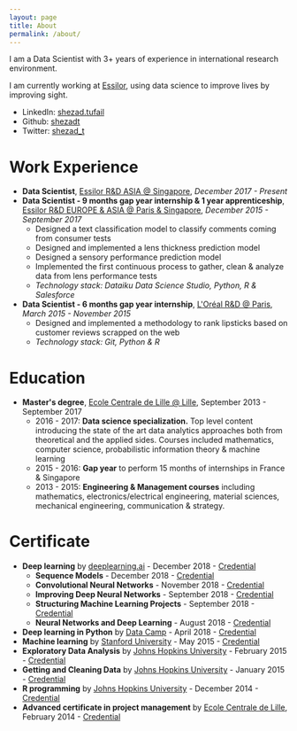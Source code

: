 ```yaml
---
layout: page
title: About
permalink: /about/
---
```


I am a Data Scientist with 3+ years of experience in international research environment.

I am currently working at [Essilor](https://www.essilor.com/en/), using data science to improve lives by improving sight.

* LinkedIn: [shezad.tufail](https://www.linkedin.com/in/shezadtufail/)
* Github: [shezadt](https://github.com/shezadt)
* Twitter: [shezad_t](https://twitter.com/shezad_t)

# Work Experience

* __Data Scientist__, [Essilor R&D ASIA @ Singapore](https://www.essilor.com/en/), _December 2017 - Present_
* __Data Scientist - 9 months gap year internship & 1 year apprenticeship__, [Essilor R&D EUROPE & ASIA @ Paris & Singapore](https://www.essilor.com/en/), _December 2015 - September 2017_
    * Designed a text classification model to classify comments coming from consumer tests
    * Designed and implemented a lens thickness prediction model
    * Designed a sensory performance prediction model
    * Implemented the first continuous process to gather, clean & analyze data from lens performance tests
    * _Technology stack: Dataiku Data Science Studio, Python, R & Salesforce_
* __Data Scientist - 6 months gap year internship__, [L'Oréal R&D @ Paris](https://www.loreal.com/), _March 2015 - November 2015_
    * Designed and implemented a methodology to rank lipsticks based on customer reviews scrapped on the web
    * _Technology stack: Git, Python & R_

# Education

* __Master's degree__, [Ecole Centrale de Lille @ Lille](https://centralelille.fr/), September 2013 - September 2017
    * 2016 - 2017: __Data science specialization.__ Top level content introducing the state of the art data analytics approaches both from theoretical and the applied sides. Courses included mathematics, computer science, probabilistic information theory & machine learning
    * 2015 - 2016: __Gap year__ to perform 15 months of internships in France & Singapore
    * 2013 - 2015: __Engineering & Management courses__ including mathematics, electronics/electrical engineering, material sciences, mechanical engineering, communication & strategy.

# Certificate
* __Deep learning__ by [deeplearning.ai](https://www.deeplearning.ai) - December 2018 - [Credential](https://drive.google.com/file/d/1W3eWWIjDWRupw8WMgsrnvPfp-eF3g2SW/view)
    * __Sequence Models__ - December 2018 - [Credential](https://drive.google.com/file/d/1i983BnMavQx-9sjmeVUBloKYDYZ8MR27/view)
    * __Convolutional Neural Networks__ - November 2018 - [Credential](https://drive.google.com/file/d/1rZDkdDof8BwYiYxwAoxdyuyxrDL0GLkW/view)
    * __Improving Deep Neural Networks__ - September 2018 - [Credential](https://drive.google.com/file/d/1O83EBBCjLG5qwvRYlqlPdSsizq8whaWS/view)
    * __Structuring Machine Learning Projects__ - September 2018 - [Credential](https://drive.google.com/file/d/1ANRD6l3VJbYKfXSRyrZlwKPr5LJ38Ubg/view)
    * __Neural Networks and Deep Learning__ - August 2018 - [Credential](https://drive.google.com/file/d/1bp0xX9w4zBZpeiE_GPRAtup0G0-sqbmH/view)
* __Deep learning in Python__ by [Data Camp](https://www.datacamp.com) - April 2018 - [Credential](https://drive.google.com/file/d/1RP2UMR9zJuOhKYjustRY-WJihGTXtxrr/view)
* __Machine learning__ by [Stanford University](https://www.stanford.edu/) - May 2015 - [Credential](https://drive.google.com/file/d/0B26WFPMGUargRDFielJIbXBtNFE/view)
* __Exploratory Data Analysis__ by [Johns Hopkins University](https://www.jhu.edu/) - February 2015 - [Credential](https://drive.google.com/file/d/0B26WFPMGUargOWRwWFREUF9ORTg/view)
* __Getting and Cleaning Data__ by [Johns Hopkins University](https://www.jhu.edu/) - January 2015 - [Credential](https://drive.google.com/file/d/0B26WFPMGUargeExIaHUtS2xGN0k/view)
* __R programming__ by [Johns Hopkins University](https://www.jhu.edu/) - December 2014 - [Credential](https://drive.google.com/file/d/0B26WFPMGUargUzM0SUZTaTkwR3c/view)
* __Advanced certificate in project management__ by [Ecole Centrale de Lille](https://centralelille.fr/), February 2014 - [Credential]((https://drive.google.com/file/d/0B26WFPMGUargYlo0LVVKbjdTTkU/view))